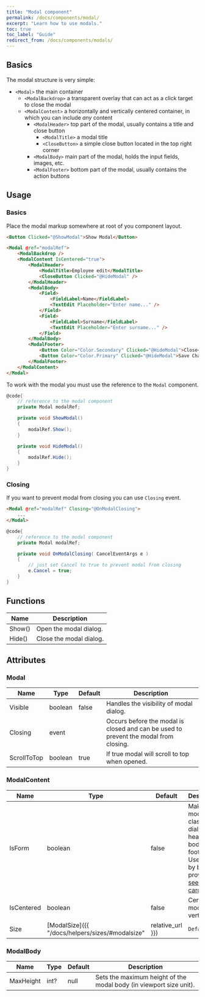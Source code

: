 ```yaml
---
title: "Modal component"
permalink: /docs/components/modal/
excerpt: "Learn how to use modals."
toc: true
toc_label: "Guide"
redirect_from: /docs/components/modals/
---
```


## Basics

The modal structure is very simple:

- `<Modal>` the main container
  - `<ModalBackdrop>` a transparent overlay that can act as a click target to close the modal
  - `<ModalContent>` a horizontally and vertically centered container, in which you can include _any_ content
    - `<ModalHeader>` top part of the modal, usually contains a title and close button
      - `<ModalTitle>` a modal title
      - `<CloseButton>` a simple close button located in the top right corner
    - `<ModalBody>` main part of the modal, holds the input fields, images, etc.
    - `<ModalFooter>` bottom part of the modal, usually contains the action buttons


## Usage

### Basics

Place the modal markup somewhere at root of you component layout.

```html
<Button Clicked="@ShowModal">Show Modal</Button>

<Modal @ref="modalRef">
    <ModalBackdrop />
    <ModalContent IsCentered="true">
        <ModalHeader>
            <ModalTitle>Employee edit</ModalTitle>
            <CloseButton Clicked="@HideModal" />
        </ModalHeader>
        <ModalBody>
            <Field>
                <FieldLabel>Name</FieldLabel>
                <TextEdit Placeholder="Enter name..." />
            </Field>
            <Field>
                <FieldLabel>Surname</FieldLabel>
                <TextEdit Placeholder="Enter surname..." />
            </Field>
        </ModalBody>
        <ModalFooter>
            <Button Color="Color.Secondary" Clicked="@HideModal">Close</Button>
            <Button Color="Color.Primary" Clicked="@HideModal">Save Changes</Button>
        </ModalFooter>
    </ModalContent>
</Modal>
```

To work with the modal you must use the reference to the `Modal` component.

```cs
@code{
    // reference to the modal component
    private Modal modalRef;

    private void ShowModal()
    {
        modalRef.Show();
    }

    private void HideModal()
    {
        modalRef.Hide();
    }
}
```

### Closing

If you want to prevent modal from closing you can use `Closing` event.

```html
<Modal @ref="modalRef" Closing="@OnModalClosing">
    ...
</Modal>
```

```cs
@code{
    // reference to the modal component
    private Modal modalRef;

    private void OnModalClosing( CancelEventArgs e )
    {
        // just set Cancel to true to prevent modal from closing
        e.Cancel = true;
    }
}
```

## Functions

| Name         | Description                                                                                 |
|--------------|---------------------------------------------------------------------------------------------|
| Show()       | Open the modal dialog.                                                                      |
| Hide()       | Close the modal dialog.                                                                     |

## Attributes

### Modal

| Name           | Type                                                                   | Default   | Description                                                                                                                    |
|----------------|------------------------------------------------------------------------|-----------|--------------------------------------------------------------------------------------------------------------------------------|
| Visible        | boolean                                                                | false     | Handles the visibility of modal dialog.                                                                                        |
| Closing        | event                                                                  |           | Occurs before the modal is closed and can be used to prevent the modal from closing.                                           |
| ScrollToTop    | boolean                                                                | true      | If true modal will scroll to top when opened.                                                                                  |

### ModalContent

| Name           | Type                                                                   | Default   | Description                                                                                                                    |
|----------------|------------------------------------------------------------------------|-----------|--------------------------------------------------------------------------------------------------------------------------------|
| IsForm         | boolean                                                                | false     | Makes the modal as classic dialog with header, body and footer. Used only by bulma provider! [see Modal card](https://bulma.io/documentation/components/modal#modal-card)                  |
| IsCentered     | boolean                                                                | false     | Centers the modal vertically.                                                                                                  |
| Size           | [ModalSize]({{ "/docs/helpers/sizes/#modalsize" | relative_url }})     | `Default` | Changes the size of the modal.                                                                                                 |

### ModalBody

| Name           | Type                                                                   | Default   | Description                                                                                                                    |
|----------------|------------------------------------------------------------------------|-----------|--------------------------------------------------------------------------------------------------------------------------------|
| MaxHeight      | int?                                                                   | null      | Sets the maximum height of the modal body (in viewport size unit).                                                             |
